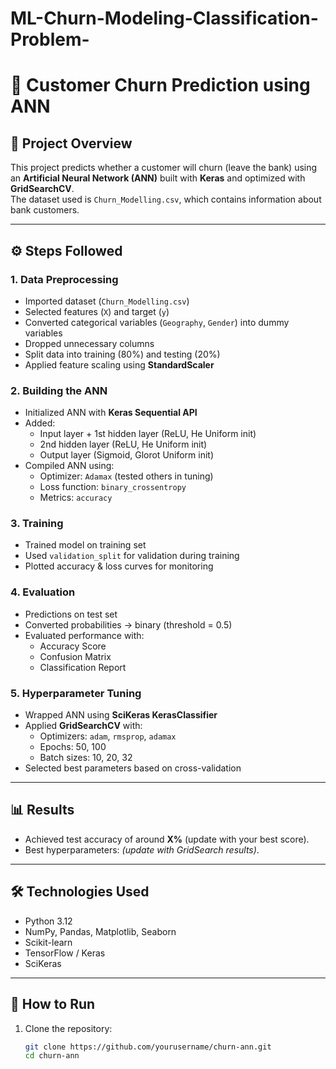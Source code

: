 # ML-Churn-Modeling-Classification-Problem-

# 🧠 Customer Churn Prediction using ANN

## 📌 Project Overview
This project predicts whether a customer will churn (leave the bank) using an **Artificial Neural Network (ANN)** built with **Keras** and optimized with **GridSearchCV**.  
The dataset used is `Churn_Modelling.csv`, which contains information about bank customers.

---

## ⚙️ Steps Followed

### 1. Data Preprocessing
- Imported dataset (`Churn_Modelling.csv`)
- Selected features (`X`) and target (`y`)
- Converted categorical variables (`Geography`, `Gender`) into dummy variables
- Dropped unnecessary columns
- Split data into training (80%) and testing (20%)
- Applied feature scaling using **StandardScaler**

### 2. Building the ANN
- Initialized ANN with **Keras Sequential API**
- Added:
  - Input layer + 1st hidden layer (ReLU, He Uniform init)
  - 2nd hidden layer (ReLU, He Uniform init)
  - Output layer (Sigmoid, Glorot Uniform init)
- Compiled ANN using:
  - Optimizer: `Adamax` (tested others in tuning)
  - Loss function: `binary_crossentropy`
  - Metrics: `accuracy`

### 3. Training
- Trained model on training set
- Used `validation_split` for validation during training
- Plotted accuracy & loss curves for monitoring

### 4. Evaluation
- Predictions on test set
- Converted probabilities → binary (threshold = 0.5)
- Evaluated performance with:
  - Accuracy Score
  - Confusion Matrix
  - Classification Report

### 5. Hyperparameter Tuning
- Wrapped ANN using **SciKeras KerasClassifier**
- Applied **GridSearchCV** with:
  - Optimizers: `adam`, `rmsprop`, `adamax`
  - Epochs: 50, 100
  - Batch sizes: 10, 20, 32
- Selected best parameters based on cross-validation

---

## 📊 Results
- Achieved test accuracy of around **X%** (update with your best score).
- Best hyperparameters: *(update with GridSearch results)*.

---

## 🛠️ Technologies Used
- Python 3.12
- NumPy, Pandas, Matplotlib, Seaborn
- Scikit-learn
- TensorFlow / Keras
- SciKeras

---

## 🚀 How to Run
1. Clone the repository:
   ```bash
   git clone https://github.com/yourusername/churn-ann.git
   cd churn-ann
